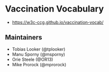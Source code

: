# Vaccination Vocabulary

- https://w3c-ccg.github.io/vaccination-vocab/

## Maintainers

- Tobias Looker (@tplooker)
- Manu Sporny (@msporny)
- Orie Steele (@OR13)
- Mike Prorock (@mprorock)
